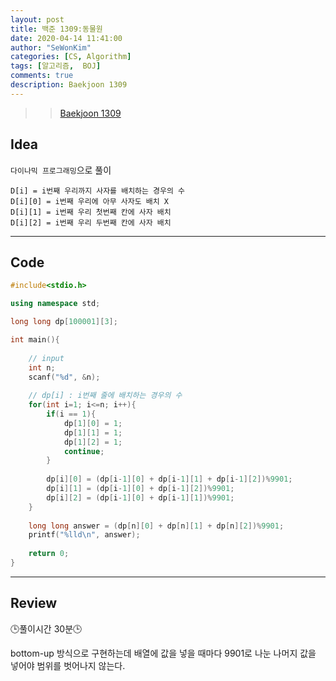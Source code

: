 ```yaml
---
layout: post
title: 백준 1309:동물원
date: 2020-04-14 11:41:00
author: "SeWonKim"
categories: [CS, Algorithm]
tags: [알고리즘,  BOJ]
comments: true
description: Baekjoon 1309
---
```


> > [Baekjoon 1309](https://www.acmicpc.net/problem/1309) 




## Idea

`다이나믹 프로그래밍`으로 풀이

```
D[i] = i번째 우리까지 사자를 배치하는 경우의 수 
D[i][0] = i번째 우리에 아무 사자도 배치 X
D[i][1] = i번째 우리 첫번째 칸에 사자 배치
D[i][2] = i번째 우리 두번째 칸에 사자 배치
```

---

## Code
```cpp
#include<stdio.h>

using namespace std;

long long dp[100001][3];

int main(){
	
	// input 
	int n;
	scanf("%d", &n);
	
	// dp[i] : i번째 줄에 배치하는 경우의 수 
	for(int i=1; i<=n; i++){
		if(i == 1){
			dp[1][0] = 1;
			dp[1][1] = 1;
			dp[1][2] = 1;
			continue;
		}
		
		dp[i][0] = (dp[i-1][0] + dp[i-1][1] + dp[i-1][2])%9901;
		dp[i][1] = (dp[i-1][0] + dp[i-1][2])%9901;
		dp[i][2] = (dp[i-1][0] + dp[i-1][1])%9901;
	}
	
	long long answer = (dp[n][0] + dp[n][1] + dp[n][2])%9901;
	printf("%lld\n", answer);
	
	return 0;
}
```
---

## Review

🕒풀이시간 30분🕒 

bottom-up 방식으로 구현하는데 배열에 값을 넣을 때마다 9901로 나눈 나머지 값을 넣어야 범위를 벗어나지 않는다.
